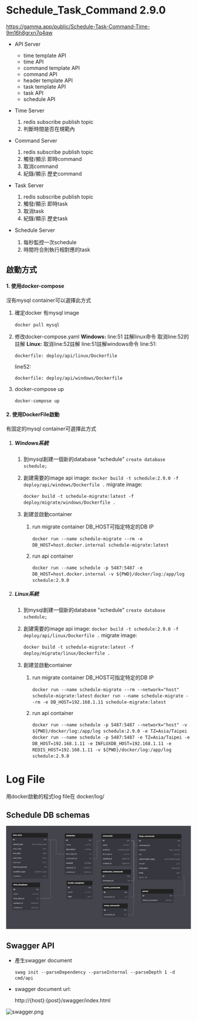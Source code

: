 # Schedule_Task_Command 2.9.0

https://gamma.app/public/Schedule-Task-Command-Time-9m16h8grxn7q4qw

* API Server

  * time template API
  * time API
  * command template API
  * command API
  * header template API
  * task template API
  * task API
  * schedule API
* Time Server
  1. redis subscribe publish topic
  2. 判斷時間是否在規範內
* Command Server
  1. redis subscribe publish topic
  2. 觸發/顯示 即時command
  3. 取消command
  4. 紀錄/顯示 歷史command
* Task Server
  1. redis subscribe publish topic
  2. 觸發/顯示 即時task
  3. 取消task
  4. 紀錄/顯示 歷史task
* Schedule Server
  1. 每秒監控一次schedule
  2. 時間符合則執行相對應的task

## 啟動方式

#### 1. 使用docker-compose

沒有mysql container可以選擇此方式

1. 確定docker 有mysql image

   `docker pull mysql`
2. 修改docker-compose.yaml
   **Windows:** line:51 註解linux命令 取消line:52的註解
   **Linux:** 取消line:52註解 line:51註解windows命令
   line:51:

   ```
   dockerfile: deploy/api/linux/Dockerfile
   ```

   line52:

   ```
   dockerfile: deploy/api/windows/Dockerfile
   ```
3. docker-compose up

   `docker-compose up`

#### 2. 使用DockerFile啟動

有固定的mysql container可選擇此方式

1. ##### Windows系統

   1. 到mysql創建一個新的database "schedule"
      `create database schedule;`
   2. 創建需要的image
      api image:
      `docker build -t schedule:2.9.0 -f deploy/api/windows/Dockerfile .`
      migrate image:

      `docker build -t schedule-migrate:latest -f deploy/migrate/windows/Dockerfile .`
   3. 創建並啟動container

      1. run migrate container
         DB_HOST可指定特定的DB IP

         `docker run --name schedule-migrate --rm -e DB_HOST=host.docker.internal schedule-migrate:latest`
      2. run api container

         `docker run --name schedule -p 5487:5487 -e DB_HOST=host.docker.internal -v ${PWD}/docker/log:/app/log schedule:2.9.0`
2. ##### Linux系統

   1. 到mysql創建一個新的database "schedule"
      `create database schedule;`
   2. 創建需要的image
      api image:
      `docker build -t schedule:2.9.0 -f deploy/api/linux/Dockerfile .`
      migrate image:

      `docker build -t schedule-migrate:latest -f deploy/migrate/linux/Dockerfile .`
   3. 創建並啟動container

      1. run migrate container
         DB_HOST可指定特定的DB IP

         `docker run --name schedule-migrate --rm --network="host" schedule-migrate:latest`
         `docker run --name schedule-migrate --rm -e DB_HOST=192.168.1.11 schedule-migrate:latest`
      2. run api container

         `docker run --name schedule -p 5487:5487 --network="host" -v ${PWD}/docker/log:/app/log schedule:2.9.0 -e TZ=Asia/Taipei`
         `docker run --name schedule -p 5487:5487 -e TZ=Asia/Taipei -e DB_HOST=192.168.1.11 -e INFLUXDB_HOST=192.168.1.11 -e REDIS_HOST=192.168.1.11 -v ${PWD}/docker/log:/app/log schedule:2.9.0`

# Log File

用docker啟動的程式log file在  docker/log/

## Schedule DB schemas

![db_schedule.png](image/db_schedule.png?t=1660386742232)

## Swagger API

* 產生swagger document

  ```
  swag init --parseDependency --parseInternal --parseDepth 1 -d cmd/api
  ````
* swagger document url:

  http://{host}:{post}/swagger/index.html

![swagger.png](image/swagger.png)
